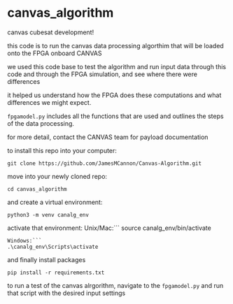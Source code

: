 # canvas_algorithm
canvas cubesat development!

this code is to run the canvas data processing algorthim that will be loaded onto the FPGA onboard CANVAS

we used this code base to test the algorithm and run input data through this code and through the FPGA simulation, and see where there were differences

it helped us understand how the FPGA does these computations and what differences we might expect.

```fpgamodel.py``` includes all the functions that are used and outlines the steps of the data processing.

for more detail, contact the CANVAS team for payload documentation

to install this repo into your computer: 
```
git clone https://github.com/JamesMCannon/Canvas-Algorithm.git
```

move into your newly cloned repo:
```
cd canvas_algorithm
```

and create a virtual environment:
```
python3 -m venv canalg_env
```

activate that environment:
Unix/Mac:```
source canalg_env/bin/activate
```
Windows:```
.\canalg_env\Scripts\activate
```

and finally install packages
```
pip install -r requirements.txt
```

to run a test of the canvas alrgorithm, navigate to the ```fpgamodel.py``` and run that script with the desired input settings

